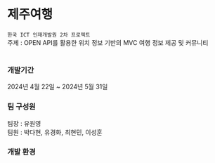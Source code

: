 # 제주여행
`한국 ICT 인재개발원 2차 프로젝트`<br>
주제 : OPEN API를 활용한 위치 정보 기반의 MVC 여행 정보 제공 및 커뮤니티<br><br>

### 개발기간
2024년 4월 22일 ~ 2024년 5월 31일

### 팀 구성원
팀장 : 유원영<br>
팀원 : 박다현, 유경화, 최현민, 이성훈



### 개발 환경




